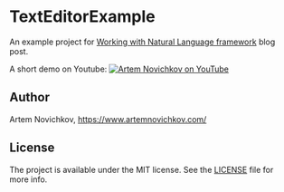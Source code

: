 # TextEditorExample

An example project for [Working with Natural Language framework](https://www.artemnovichkov.com/blog/working-with-natural-language-framework) blog post. 

A short demo on Youtube:
[![Artem Novichkov on YouTube](http://img.youtube.com/vi/ioqRU3_eERA/0.jpg)](http://www.youtube.com/watch?v=ioqRU3_eERA)

## Author

Artem Novichkov, https://www.artemnovichkov.com/

## License

The project is available under the MIT license. See the [LICENSE](./LICENSE) file for more info.